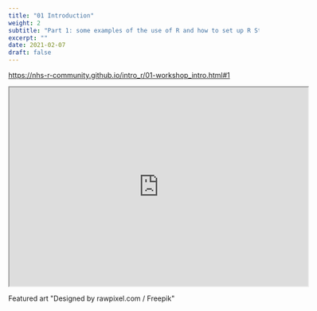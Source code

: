 ```yaml
---
title: "01 Introduction"
weight: 2
subtitle: "Part 1: some examples of the use of R and how to set up R Studio"
excerpt: ""
date: 2021-02-07
draft: false
---
```


https://nhs-r-community.github.io/intro_r/01-workshop_intro.html#1

<iframe src="https://nhs-r-community.github.io/intro_r/01-workshop_intro.html#1" width="600" height="400" loading="lazy" allowfullscreen></iframe> <script>fitvids('.shareagain', {players: 'iframe'});</script>

Featured art "Designed by rawpixel.com / Freepik"
